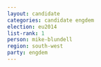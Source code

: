 ```yaml
---
layout: candidate
categories: candidate engdem
election: eu2014
list-rank: 1
person: mike-blundell
region: south-west
party: engdem
---
```

